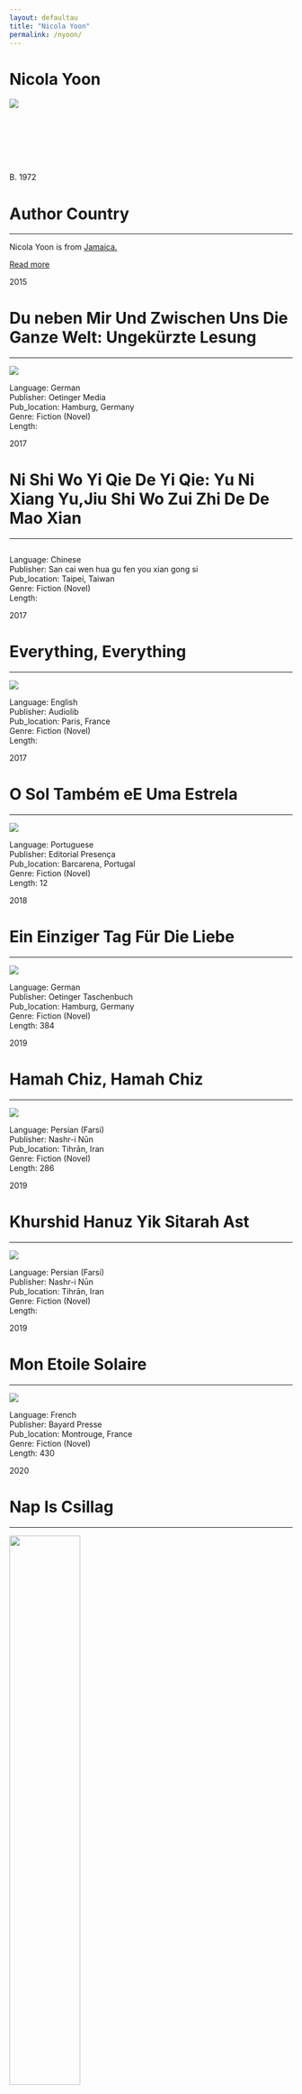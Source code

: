 ```yaml
---
layout: defaultau
title: "Nicola Yoon"
permalink: /nyoon/
---
```

<!-- partial:index.partial.html -->
<div class="content">
     <h1>Nicola Yoon</h1>
    <div class="quote">
        <div><img src="http://t2.gstatic.com/licensed-image?q=tbn:ANd9GcQ5PqQMq2Y0easWDFvI0doUZkILT4Lq1pxPa4Nclr2bUlHfFTMGRQevlVvo6K3j-YCPmaFsvtDRROEXvp8" class="logo"></div>
    </div>
    <div class="timeline">
        <div style="padding-bottom:100px;"></div>
        <div class="block">
             <div class="date right"><p class="right"> B. 1972 </p></div>
            <div class="dot"></div>
            <div class="left first">
            <div class="author_country">
                <h1>Author Country</h1><hr>
          <div class="aclocation">  <p>Nicola Yoon is from <a href="{{ site.baseurl }}/4">Jamaica.</a></p></div>
              <div class="acreadmore">  <a href="https://en.wikipedia.org/wiki/Nicola_Yoon" target="_blank">Read more</a></div>
            </div>
            </div>
        <div class="block">
            <div class="date left"><p class="left">2015</p></div>
            <div class="dot"></div>
            <div class="right">
                <h1>Du neben Mir Und Zwischen Uns Die Ganze Welt: Ungekürzte Lesung</h1><hr>
                <p><img src="https://m.media-amazon.com/images/I/61UIcEALBWL._SX492_BO1,204,203,200_.jpg"></p>
                <p>
                Language: German<br/>
                Publisher: Oetinger Media<br/>
                Pub_location: Hamburg, Germany<br/>
                Genre: Fiction (Novel)<br/>
                Length: <br/>                   </p>
            </div>
        </div>
       <div class="block">
            <div class="date left"><p class="left">2017</p></div>
            <div class="dot"></div>
            <div class="right">
                <h1>Ni Shi Wo Yi Qie De Yi Qie: Yu Ni Xiang Yu,Jiu Shi Wo Zui Zhi De De Mao Xian</h1><hr>
                <p><img src=""></p>
                <p>
                Language: Chinese<br/>
                Publisher: San cai wen hua gu fen you xian gong si<br/>
                Pub_location: Taipei, Taiwan<br/>
                Genre: Fiction (Novel)<br/>
                Length: <br/>                   </p>
            </div>
        </div>
       <div class="block">
            <div class="date left"><p class="left">2017</p></div>
            <div class="dot"></div>
            <div class="right">
                <h1>Everything, Everything</h1><hr>
                <p><img src="https://encrypted-tbn2.gstatic.com/images?q=tbn:ANd9GcSRcpCSB1WQZTUZpr4ANW8TAMFOINSLmtfR9c1J84uD5o-NEXK-"></p>
                <p>
                Language: English<br/>
                Publisher: Audiolib<br/>
                Pub_location: Paris, France<br/>
                Genre: Fiction (Novel)<br/>
                Length: <br/>                   </p>
            </div>
        </div>
       <div class="block">
            <div class="date left"><p class="left">2017</p></div>
            <div class="dot"></div>
            <div class="right">
                <h1>O Sol Também eE Uma Estrela</h1><hr>
                <p><img src="https://m.media-amazon.com/images/I/51+TQ0ybrmL._SX347_BO1,204,203,200_.jpg"></p>
                <p>
                Language: Portuguese<br/>
                Publisher: Editorial Presença<br/>
                Pub_location: Barcarena, Portugal<br/>
                Genre: Fiction (Novel)<br/>
                Length: 12<br/>                   </p>
            </div>
        </div>
<div class="block">
            <div class="date left"><p class="left">2018</p></div>
            <div class="dot"></div>
            <div class="right">
                <h1>Ein Einziger Tag Für Die Liebe</h1><hr>
                <p><img src="https://images.thalia.media/00/-/d2a46e0fecdc402594de9bef9b51262b/ein-einziger-tag-fuer-die-liebe-taschenbuch-nicola-yoon.jpeg"></p>
                <p>
                Language: German<br/>
                Publisher: Oetinger Taschenbuch<br/>
                Pub_location: Hamburg, Germany<br/>
                Genre: Fiction (Novel)<br/>
                Length: 384<br/>                   </p>
            </div>
        </div>
       <div class="block">
            <div class="date left"><p class="left">2019</p></div>
            <div class="dot"></div>
            <div class="right">
                <h1>Hamah Chiz, Hamah Chiz</h1><hr>
                <p><img src="https://cdn3.bibliotek.boras.se/covers/200x300/57d6159e-13e4-4347-afbe-a9ed00782224/hamah-chiz-hamah-chiz"></p>
                <p>
                Language: Persian (Farsi)<br/>
                Publisher: Nashr-i Nūn<br/>
                Pub_location: Tihrān, Iran<br/>
                Genre: Fiction (Novel)<br/>
                Length: 286<br/>                   </p>
            </div>
        </div>
       <div class="block">
            <div class="date left"><p class="left">2019</p></div>
            <div class="dot"></div>
            <div class="right">
                <h1>Khurshid Hanuz Yik Sitarah Ast</h1><hr>
                <p><img src="https://i.gr-assets.com/images/S/compressed.photo.goodreads.com/books/1502518349l/36005408.jpg"></p>
                <p>
                Language: Persian (Farsi)<br/>
                Publisher: Nashr-i Nūn<br/>
                Pub_location: Tihrān, Iran<br/>
                Genre: Fiction (Novel)<br/>
                Length: <br/>                   </p>
            </div>
        </div>
       <div class="block">
            <div class="date left"><p class="left">2019</p></div>
            <div class="dot"></div>
            <div class="right">
                <h1>Mon Etoile Solaire</h1><hr>
                <p><img src="https://fr.web.img2.acsta.net/c_310_420/pictures/19/05/10/14/46/2443712.jpg"></p>
                <p>
                Language: French<br/>
                Publisher: Bayard Presse<br/>
                Pub_location: Montrouge, France<br/>
                Genre: Fiction (Novel)<br/>
                Length: 430<br/>                   </p>
            </div>
        </div>
      <div class="block">
            <div class="date left"><p class="left">2020</p></div>
            <div class="dot"></div>
            <div class="right">
                <h1>Nap Is Csillag</h1><hr>
                <p><img src="https://images-na.ssl-images-amazon.com/images/S/compressed.photo.goodreads.com/books/1501067288i/35830743.jpg" height="50%" width = "50%"></p>
                <p>
                Language: English<br/>
                Publisher: Gabo könyvkiadó<br/>
                Pub_location: Budapest, Hungary<br/>
                Genre: Fiction (Novel)<br/>
                Length: 364<br/>                   </p>
            </div>
        </div>
      <div class="block">
            <div class="date left"><p class="left">2020</p></div>
            <div class="dot"></div>
            <div class="right">
                <h1>Minden, Minden</h1><hr>
                <p><img src="https://moly.hu/system/covers/normal/covers_445503.jpg?1497526672"></p>
                <p>
                Language: English<br/>
                Publisher: Gabo könyvkiadó<br/>
                Pub_location: Budapest, Hungary<br/>
                Genre: Fiction (Novel)<br/>
                Length: 334<br/>                   </p>
            </div>
        </div>
       <div class="block">
            <div class="date left"><p class="left">2020</p></div>
            <div class="dot"></div>
            <div class="right">
                <h1>Todo, Todo</h1><hr>
                <p><img src="https://m.media-amazon.com/images/I/51eOfCh9quL._SX324_BO1,204,203,200_.jpg"></p>
                <p>
                Language: Spanish<br/>
                Publisher: Planeta Publishing<br/>
                Pub_location: Budapest, Hungary<br/>
                Genre: Fiction (Novel)<br/>
                Length: 352<br/>                   </p>
            </div>
        </div>
       <div class="block">
            <div class="date left"><p class="left">2020</p></div>
            <div class="dot"></div>
            <div class="right">
                <h1>Instructions For Dancing</h1><hr>
                <p><img src="https://encrypted-tbn3.gstatic.com/images?q=tbn:ANd9GcRsWIm2d-6ygkbjCkZ1leexGjkeZqrmoXYNqD-lnK3A_QGxdtt0"></p>
                <p>
                Language: English<br/>
                Publisher: Penguin Books<br/>
                Pub_location: Madrid, Spain<br/>
                Genre: Fiction (Novel)<br/>
                Length: 304<br/>                   </p>
            </div>
        </div>
       <div class="block">
            <div class="date left"><p class="left">2021</p></div>
            <div class="dot"></div>
            <div class="right">
                <h1>Dansen Voor Beginners</h1><hr>
                <p><img src="https://media.s-bol.com/7WY4Z5vA6QQy/G5WwVl3/526x840.jpg"></p>
                <p>
                Language: Dutch<br/>
                Publisher: Em. Querido's Uitgeverij<br/>
                Pub_location: London, England<br/>
                Genre: Fiction (Novel)<br/>
                Length: 304<br/>                   </p>
            </div>
        </div>
   <div class="block">
            <div class="date left"><p class="left">2021</p></div>
            <div class="dot"></div>
            <div class="right">
                <h1>Alles Wat Je Lief Is</h1><hr>
                <p><img src="https://media.s-bol.com/9LjGP7K7gmw4/kZjGw95/530x840.jpg"></p>
                <p>
                Language: Dutch<br/>
                Publisher: Uitgeverij Rainbow bv<br/>
                Pub_location: Amsterdam, Netherlands<br/>
                Genre: Fiction (Novel)<br/>
                Length: 320<br/>                   </p>
            </div>
        </div>
  <!-- partial -->
<script src='https://cdnjs.cloudflare.com/ajax/libs/jquery/3.1.1/jquery.min.js'></script><script  src="{{ site.baseurl }}/assets/js/authorscript.js"></script>